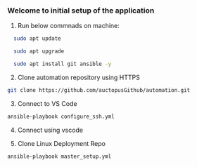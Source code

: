 ### Welcome to initial setup of the application

1. Run below commnads on machine:
```bash
  sudo apt update
```
```bash
  sudo apt upgrade
```
```bash
  sudo apt install git ansible -y
```

2. Clone automation repository using HTTPS

```bash
git clone https://github.com/auctopusGithub/automation.git
```

3. Connect to VS Code

```bash
ansible-playbook configure_ssh.yml 
```

4. Connect using vscode

5. Clone Linux Deployment Repo

```bash
ansible-playbook master_setup.yml
```
